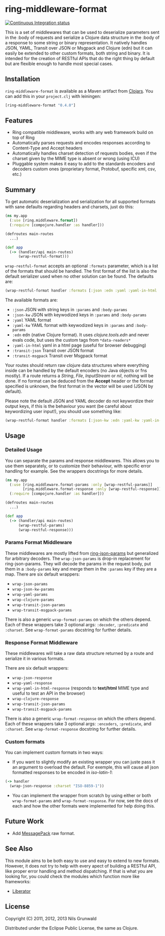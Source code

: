 # ring-middleware-format #

[![Continuous Integration status](https://secure.travis-ci.org/ngrunwald/ring-middleware-format.png)](http://travis-ci.org/ngrunwald/ring-middleware-format)

This is a set of middlewares that can be used to deserialize parameters sent in the :body of requests and serialize a Clojure data structure in the :body of a response to some string or binary representation. It natively handles JSON, YAML, Transit over JSON or Msgpack and Clojure (edn) but it can easily be extended to other custom formats, both string and binary. It is intended for the creation of RESTful APIs that do the right thing by default but are flexible enough to handle most special cases.

## Installation ##

`ring-middleware-format` is available as a Maven artifact from [Clojars](http://clojars.org/ring-middleware-format). You can add this in your `project.clj` with leiningen:

```clojure
[ring-middleware-format "0.4.0"]
```

## Features ##

 - Ring compatible middleware, works with any web framework build on top of Ring
 - Automatically parses requests and encodes responses according to Content-Type and Accept headers
 - Automatically handles charset detection of requests bodies, even if the charset given by the MIME type is absent or wrong (using ICU)
 - Pluggable system makes it easy to add to the standards encoders and decoders custom ones (proprietary format, Protobuf, specific xml, csv, etc.)

## Summary ##

To get automatic deserialization and serialization for all supported formats with sane defaults regarding headers and charsets, just do this:

```clojure
(ns my.app
  (:use [ring.middleware.format])
  (:require [compojure.handler :as handler]))

(defroutes main-routes
  ...)

(def app
  (-> (handler/api main-routes)
      (wrap-restful-format)))
```
`wrap-restful-format` accepts an optional `:formats` parameter, which is a list of the formats that should be handled. The first format of the list is also the default serializer used when no other solution can be found. The defaults are:
```clojure
(wrap-restful-format handler :formats [:json :edn :yaml :yaml-in-html :transit-json :transit-msgpack])
```

The available formats are:

  - `:json` JSON with string keys in `:params` and `:body-params`
  - `:json-kw` JSON with keywodized keys in `:params` and `:body-params`
  - `:yaml` YAML format
  - `:yaml-kw` YAML format with keywodized keys in `:params` and `:body-params`
  - `:edn` edn (native Clojure format). It uses *clojure.tools.edn* and never evals code, but uses the custom tags from `*data-readers*` 
  - `:yaml-in-html` yaml in a html page (useful for browser debugging)
  - `:transit-json` Transit over JSON format
  - `:transit-msgpack` Transit over Msgpack format

Your routes should return raw clojure data structures where everything
inside can be handled by the default encoders (no Java objects or fns
mostly). If a route returns a _String_, _File_, _InputStream_ or _nil_, nothing will be done. If no format can be deduced from the **Accept** header or the format specified is unknown, the first format in the vector will be used (JSON by default).

Please note the default JSON and YAML decoder do not keywordize their output keys, if this is the behaviour you want (be careful about keywordizing user input!), you should use something like:
```clojure
(wrap-restful-format handler :formats [:json-kw :edn :yaml-kw :yaml-in-html :transit-json :transit-msgpack])
```

## Usage ##

### Detailed Usage ###

You can separate the params and response middlewares. This allows you to use them separately, or to customize their behaviour, with specific error handling for example. See the wrappers docstrings for more details.

```clojure
(ns my.app
  (:use [ring.middleware.format-params :only [wrap-restful-params]]
        [ring.middleware.format-response :only [wrap-restful-response]])
  (:require [compojure.handler :as handler]))

(defroutes main-routes
  ...)

(def app
  (-> (handler/api main-routes)
      (wrap-restful-params)
      (wrap-restful-response)))
```

### Params Format Middleware ###

These middlewares are mostly lifted from [ring-json-params](https://github.com/mmcgrana/ring-json-params) but generalized for arbitrary decoders. The `wrap-json-params` is drop-in replacement for ring-json-params. They will decode the params in the request body, put them in a `:body-params` key and merge them in the `:params` key if they are a map.
There are six default wrappers:

+ `wrap-json-params`
+ `wrap-json-kw-params`
+ `wrap-yaml-params`
+ `wrap-clojure-params`
+ `wrap-transit-json-params`
+ `wrap-transit-msgpack-params`

There is also a generic `wrap-format-params` on which the others depend. Each of these wrappers take 3 optional args: `:decoder`, `:predicate` and `:charset`. See `wrap-format-params` docstring for further details.

### Response Format Middleware ###

These middlewares will take a raw data structure returned by a route and serialize it in various formats.

There are six default wrappers:

+ `wrap-json-response`
+ `wrap-yaml-response`
+ `wrap-yaml-in-html-response` (responds to **text/html** MIME type and useful to test an API in the browser)
+ `wrap-clojure-response`
+ `wrap-transit-json-params`
+ `wrap-transit-msgpack-params`

There is also a generic `wrap-format-response` on which the others depend. Each of these wrappers take 3 optional args: `:encoders`, `:predicate`, and `:charset`. See `wrap-format-response` docstring for further details.

### Custom formats ###

You can implement custom formats in two ways:

+ If you want to slightly modify an existing wrapper you can juste pass it an argument to overload the default.
For exemple, this will cause all json formatted responses to be encoded in *iso-latin-1*:

```clojure
(-> handler
  (wrap-json-response :charset "ISO-8859-1"))
```
+ You can implement the wrapper from scratch by using either or both `wrap-format-params` and `wrap-format-response`. For now, see the docs of each and how the other formats were implemented for help doing this.

## Future Work ##

+ Add [MessagePack](http://msgpack.org/) raw format.

## See Also ##

This module aims to be both easy to use and easy to extend to new formats. However, it does not try to help with every apect of building a RESTful API, like proper error handling and method dispatching. If that is what you are looking for, you could check the modules which function more like frameworks:

+ [Liberator](https://github.com/clojure-liberator/liberator)

## License ##

Copyright (C) 2011, 2012, 2013 Nils Grunwald

Distributed under the Eclipse Public License, the same as Clojure.
